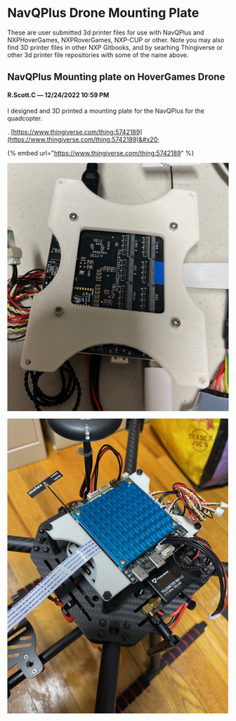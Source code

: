 # NavQPlus Drone Mounting Plate

These are user submitted 3d printer files for use with NavQPlus and  NXPHoverGames, NXPRoverGames, NXP-CUP or other. Note you may also find 3D printer files in other NXP Gitbooks, and by searhing Thingiverse or other 3d printer file repositories with some of the name above.&#x20;



## NavQPlus Mounting plate on HoverGames Drone

#### R.Scott.C _—_ 12/24/2022 10:59 PM

I designed and 3D printed a mounting plate for the NavQPlus for the quadcopter.&#x20;

. [https://www.thingiverse.com/thing:5742189](https://www.thingiverse.com/thing:5742189)&#x20;

{% embed url="https://www.thingiverse.com/thing:5742189" %}

![](<../../.gitbook/assets/image (1).png>)

![](<../../.gitbook/assets/image (3).png>)
